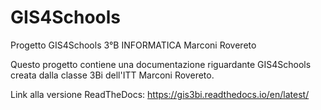 # GIS4Schools
Progetto GIS4Schools 3°B INFORMATICA Marconi Rovereto

Questo progetto contiene una documentazione riguardante GIS4Schools creata dalla classe 3Bi dell'ITT Marconi Rovereto.

Link alla versione ReadTheDocs: https://gis3bi.readthedocs.io/en/latest/
